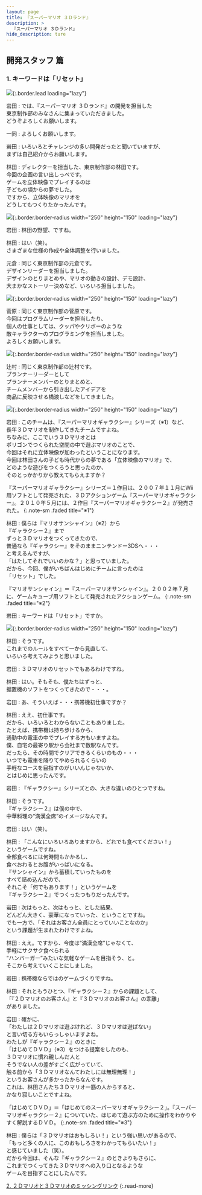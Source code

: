 ```yaml
---
layout: page
title: 『スーパーマリオ ３Ｄランド』
description: >
  『スーパーマリオ ３Ｄランド』
hide_description: ture
---
```


## 開発スタッフ 篇

### 1. キーワードは「リセット」

![](/interviews/jp/3ds/arej/vol1/img/mainvisual1.jpg){:.border.lead loading="lazy"}

岩田
: では、『スーパーマリオ ３Ｄランド』の開発を担当した<br>東京制作部のみなさんに集まっていただきました。<br>どうぞよろしくお願いします。

一同
: よろしくお願いします。

岩田
: いろいろとチャレンジの多い開発だったと聞いていますが、<br>まずは自己紹介からお願いします。

林田
: ディレクターを担当した、東京制作部の林田です。<br>今回の企画の言い出しっぺです。<br>ゲームを立体映像でプレイするのは<br>子どもの頃からの夢でした。<br>ですから、立体映像のマリオを<br>どうしてもつくりたかったんです。

![](/interviews/jp/3ds/arej/vol1/img/photo1.jpg){:.border.border-radius width="250" height="150"  loading="lazy"}

岩田
: 林田の野望、ですね。

林田
: はい（笑）。<br>さまざまな仕様の作成や全体調整を行いました。

元倉
: 同じく東京制作部の元倉です。<br>デザインリーダーを担当しました。<br>デザインのとりまとめや、マリオの動きの設計、デモ設計、<br>大まかなストーリー決めなど、いろいろ担当しました。

![](/interviews/jp/3ds/arej/vol1/img/photo2.jpg){:.border.border-radius width="250" height="150"  loading="lazy"}

菅原
: 同じく東京制作部の菅原です。<br>今回はプログラムリーダーを担当したり、<br>個人の仕事としては、クッパやクリボーのような<br>敵キャラクターのプログラミングを担当しました。<br>よろしくお願いします。

![](/interviews/jp/3ds/arej/vol1/img/photo3.jpg){:.border.border-radius width="250" height="150"  loading="lazy"}

辻村
: 同じく東京制作部の辻村です。<br>プランナーリーダーとして<br>プランナーメンバーのとりまとめと、<br>チームメンバーから引き出したアイデアを<br>商品に反映させる橋渡しなどをしてきました。

![](/interviews/jp/3ds/arej/vol1/img/photo4.jpg){:.border.border-radius width="250" height="150"  loading="lazy"}

岩田
: このチームは、『スーパーマリオギャラクシー』シリーズ（※1）など、<br>長年３Ｄマリオを制作してきたチームですよね。<br>ちなみに、ここでいう３Ｄマリオとは<br>ポリゴンでつくられた空間の中で遊ぶマリオのことで、<br>今回はそれに立体映像が加わったということになります。<br>今回は林田さんの子ども時代からの夢である「立体映像のマリオ」で、<br>どのような遊びをつくろうと思ったのか、<br>そのとっかかりから教えてもらえますか？


『スーパーマリオギャラクシー』シリーズ＝１作目は、２００７年１１月にWii用ソフトとして発売された、３Ｄアクションゲーム『スーパーマリオギャラクシー』。２０１０年５月には、２作目『スーパーマリオギャラクシー２』が発売された。
{:.note-sm .faded title="※1"}

林田
: 僕らは『マリオサンシャイン』（※2）から<br>『ギャラクシー２』まで<br>ずっと３Ｄマリオをつくってきたので、<br>普通なら『ギャラクシー』をそのままニンテンドー3DSへ・・・<br>と考えるんですが、<br>「はたしてそれでいいのかな？」と思っていました。<br>だから、今回、僕がいちばんはじめにチームに言ったのは<br>「リセット」でした。


『マリオサンシャイン』＝『スーパーマリオサンシャイン』。２００２年７月に、ゲームキューブ用ソフトとして発売されたアクションゲーム。
{:.note-sm .faded title="※2"}

岩田
: キーワードは「リセット」ですか。

![](/interviews/jp/3ds/arej/vol1/img/photo5.jpg){:.border.border-radius width="250" height="150"  loading="lazy"}

林田
: そうです。<br>これまでのルールをすべて一から見直して、<br>いろいろ考えてみようと思いました。

岩田
: ３Ｄマリオのリセットでもあるわけですね。

林田
: はい。そもそも、僕たちはずっと、<br>据置機のソフトをつくってきたので・・・。

岩田
: あ、そういえば・・・携帯機初仕事ですか？

林田
: ええ、初仕事です。<br>だから、いろいろとわからないこともありました。<br>たとえば、携帯機は持ち歩けるから、<br>通勤中の電車の中でプレイする方もいますよね。<br>僕、自宅の最寄り駅から会社まで数駅なんです。<br>だったら、その時間でクリアできるくらいのもの・・・<br>いつでも電車を降りてやめられるくらいの<br>手軽なコースを目指すのがいいんじゃないか、<br>とはじめに思ったんです。

岩田
: 『ギャラクシー』シリーズとの、大きな違いのひとつですね。

林田
: そうです。<br>『ギャラクシー２』は僕の中で、<br>中華料理の“満漢全席”のイメージなんです。

岩田
: はい（笑）。

林田
: 「こんなにいろいろありますから、どれでも食べてください！」<br>というゲームですね。<br>全部食べるには何時間もかかるし、<br>食べおわるとお腹がいっぱいになる。<br>『サンシャイン』から蓄積していったものを<br>すべて詰め込んだので、<br>それこそ「何でもあります！」というゲームを<br>『ギャラクシー２』でつくったつもりだったんです。

岩田
: 次はもっと、次はもっと、とした結果、<br>どんどん大きく、豪華になっていった、ということですね。<br>でも一方で、「それはお客さん全員にとっていいことなのか」<br>という課題が生まれたわけですよね。

林田
: ええ。ですから、今度は“満漢全席”じゃなくて、<br>手軽にサクサク食べられる<br>“ハンバーガー”みたいな気軽なゲームを目指そう、と。<br>そこから考えていくことにしました。

岩田
: 携帯機ならではのゲームづくりですね。

林田
: それともうひとつ、『ギャラクシー２』からの課題として、<br>「『２Ｄマリオのお客さん』と『３Ｄマリオのお客さん』の乖離」<br>がありました。

岩田
: 確かに、<br>「わたしは２Ｄマリオは遊ぶけれど、３Ｄマリオは遊ばない」<br>と言い切る方もいらっしゃいますよね。<br>わたしが『ギャラクシー２』のときに<br>「はじめてＤＶＤ」（※3）をつける提案をしたのも、<br>３Ｄマリオに慣れ親しんだ人と<br>そうでない人の差がすごく広がっていて、<br>触る前から「３Ｄマリオなんてわたしには無理無理！」<br>というお客さんが多かったからなんです。<br>これは、林田さんたち３Ｄマリオ一筋の人からすると、<br>かなり寂しいことですよね。


「はじめてＤＶＤ」＝「はじめてのスーパーマリオギャラクシー２」。『スーパーマリオギャラクシー２』についていた、はじめて遊ぶ方のために操作をわかりやすく解説するＤＶＤ。
{:.note-sm .faded title="※3"}

林田
: 僕らは「３Ｄマリオはおもしろい！」という強い思いがあるので、<br>「もっと多くの人に、このおもしろさをわかってもらいたい！」<br>と感じていました（笑）。<br>だから今回は、そんな『ギャラクシー２』のときよりもさらに、<br>これまでつくってきた３Ｄマリオへの入り口となるような<br>ゲームを目指すことにしたんです。




[2. ２Ｄマリオと３Ｄマリオのミッシングリンク](2.md)
{:.read-more}
